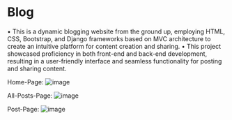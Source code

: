 # Blog
• This is a dynamic blogging website from the ground up, employing HTML, CSS, Bootstrap, and Django frameworks
based on MVC architecture to create an intuitive platform for content creation and sharing.
• This project showcased proficiency in both front-end and back-end development, resulting in a user-friendly interface and
seamless functionality for posting and sharing content.

Home-Page:
![image](https://github.com/sunikesh5/Blog/assets/15210552/5a726683-0f07-4217-bb7b-78d3a7fdca98)

All-Posts-Page:
![image](https://github.com/sunikesh5/Blog/assets/15210552/6c6475c9-14c9-4b2c-91a9-bd727cf3d4fc)

Post-Page:
![image](https://github.com/sunikesh5/Blog/assets/15210552/d914f267-62d0-4248-b3b4-358dbd0a7965)
